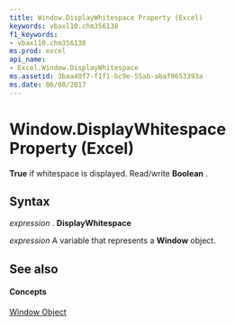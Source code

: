 ```yaml
---
title: Window.DisplayWhitespace Property (Excel)
keywords: vbaxl10.chm356138
f1_keywords:
- vbaxl10.chm356138
ms.prod: excel
api_name:
- Excel.Window.DisplayWhitespace
ms.assetid: 3baa40f7-f1f1-bc9e-55ab-abaf9653393a
ms.date: 06/08/2017
---
```



# Window.DisplayWhitespace Property (Excel)

 **True** if whitespace is displayed. Read/write **Boolean** .


## Syntax

 _expression_ . **DisplayWhitespace**

 _expression_ A variable that represents a **Window** object.


## See also


#### Concepts


[Window Object](window-object-excel.md)

